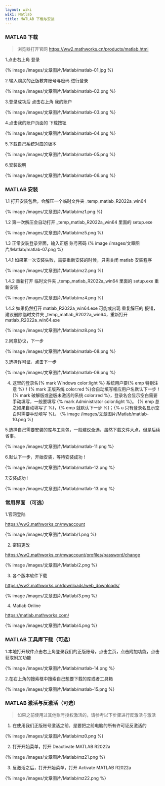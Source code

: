 ```yaml
---
layout: wiki
wiki: Matlab
title: MATLAB 下载与安装
---
```

### MATLAB 下载

> 浏览器打开官网 https://ww2.mathworks.cn/products/matlab.html

1.点击右上角 登录

{% image /images/文章图片/Matlab/matlab-01.jpg %}

2.输入购买的正版教育账号与密码 进行登录

{% image /images/文章图片/Matlab/matlab-02.png %}

3.登录成功后 点击右上角 我的账户

{% image /images/文章图片/Matlab/matlab-03.png %}


4.点击我的账户页面的 下载按钮

{% image /images/文章图片/Matlab/matlab-04.png %}

5.下载自己系统对应的版本

{% image /images/文章图片/Matlab/matlab-05.png %}


6.安装说明

{% image /images/文章图片/Matlab/matlab-06.png %}

### MATLAB 安装

1.1 打开安装包后，会解压一个临时文件夹 _temp_matlab_R2022a_win64

{% image /images/文章图片/Matlab/mz1.png %}


1.2 第一次解压会自动打开 _temp_matlab_R2022a_win64 里面的 setup.exe

{% image /images/文章图片/Matlab/mz5.png %}

1.3 正常安装登录界面，输入正版 账号密码
{% image /images/文章图片/Matlab/matlab-07.png %}


1.4.1 如果第一次安装失败，需要重新安装的时候，只需关闭 matlab 安装程序

{% image /images/文章图片/Matlab/mz2.png %}

1.4.2 重新打开 临时文件夹 _temp_matlab_R2022a_win64 里面的 setup.exe 重新安装

{% image /images/文章图片/Matlab/mz4.png %}

1.4.2 如果仍然打开 matlab_R2022a_win64.exe 可能或出现 重复解压的 报错，建议删除临时文件夹 _temp_matlab_R2022a_win64，重新打开matlab_R2022a_win64.exe

{% image /images/文章图片/Matlab/mz8.png %}



2.同意协议，下一步

{% image /images/文章图片/Matlab/matlab-08.png %}

3.选择许可证，点击下一步

{% image /images/文章图片/Matlab/matlab-09.png %}

4. 这里的登录名{% mark Windows color:light %}  系统用户要{% emp 特别注意 %}！{% mark 正版系统 color:red %}会自动填写相应用户名默认下一步！
 {% mark 破解版或盗版未激活的系统 color:red %}，登录名会显示空白需要手动填写，一般要填写 {% mark Administrator color:light %}。
   {% emp 总之如果自动填写了 %}，{% emp 就默认下一步 %}；{% u 只有登录名显示空白时需要手动填写 %}。
{% image /images/文章图片/Matlab/matlab-10.png %}

5.选择自己需要安装的库与工具包，一般建议全选，虽然下载文件大点，但是后续省事。

{% image /images/文章图片/Matlab/matlab-11.png %}

6.默认下一步，开始安装，等待安装成功！

{% image /images/文章图片/Matlab/matlab-12.png %}

7.安装成功！

{% image /images/文章图片/Matlab/matlab-13.png %}

### 常用界面 （可选）
 
1.官网登陆

https://ww2.mathworks.cn/mwaccount

{% image /images/文章图片/Matlab/1.png %}

2. 密码更改

https://ww2.mathworks.cn/mwaccount/profiles/password/change

{% image /images/文章图片/Matlab/2.png %}

3.  各个版本软件下载

https://ww2.mathworks.cn/downloads/web_downloads/

{% image /images/文章图片/Matlab/3.png %}

 4. Matlab Online

https://matlab.mathworks.com/

{% image /images/文章图片/Matlab/4.png %}




### MATLAB 工具库下载（可选）

1.本地打开软件点击右上角登录我们的正版账号，点击主页，点击附加功能，点击获取附加功能

{% image /images/文章图片/Matlab/matlab-14.png %}

2.在右上角的搜索框中搜索自己想要下载的库或者工具箱

{% image /images/文章图片/Matlab/matlab-15.png %}


### MATLAB 激活与反激活（可选）

> 如果之前使用过其他账号授权激活的，请参考以下步骤进行反激活与激活

1. 在使用我们正版账号激活之前，是要把之前电脑的所有许可证反激活的

{% image /images/文章图片/Matlab/mz0.png %}

2. 打开开始菜单，打开  Deactivate MATLAB R2022a

{% image /images/文章图片/Matlab/mz21.png %}

3. 反激活之后，打开开始菜单，打开 Activate MATLAB R2022a

{% image /images/文章图片/Matlab/mz22.png %}





